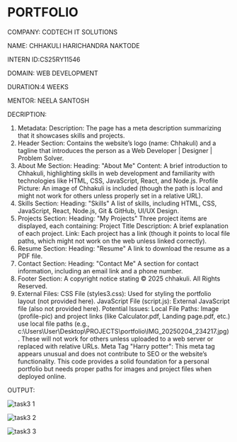 # PORTFOLIO
COMPANY: CODTECH IT SOLUTIONS

NAME: CHHAKULI HARICHANDRA NAKTODE

INTERN ID:CS25RY11546

DOMAIN: WEB DEVELOPMENT

DURATION:4 WEEKS

MENTOR: NEELA SANTOSH

DECRIPTION:
1. Metadata:
Description: The page has a meta description summarizing that it showcases skills and projects.
2. Header Section:
Contains the website’s logo (name: Chhakuli) and a tagline that introduces the person as a Web Developer | Designer | Problem Solver.
3. About Me Section:
Heading: "About Me"
Content: A brief introduction to Chhakuli, highlighting skills in web development and familiarity with technologies like HTML, CSS, JavaScript, React, and Node.js.
Profile Picture: An image of Chhakuli is included (though the path is local and might not work for others unless properly set in a relative URL).
4. Skills Section:
Heading: "Skills"
A list of skills, including HTML, CSS, JavaScript, React, Node.js, Git & GitHub, UI/UX Design.
5. Projects Section:
Heading: "My Projects"
Three project items are displayed, each containing:
Project Title
Description: A brief explanation of each project.
Link: Each project has a link (though it points to local file paths, which might not work on the web unless linked correctly).
6. Resume Section:
Heading: "Resume"
A link to download the resume as a PDF file.
7. Contact Section:
Heading: "Contact Me"
A section for contact information, including an email link and a phone number.
8. Footer Section:
A copyright notice stating © 2025 chhakuli. All Rights Reserved.
9. External Files:
CSS File (styles3.css): Used for styling the portfolio layout (not provided here).
JavaScript File (script.js): External JavaScript file (also not provided here).
Potential Issues:
Local File Paths: Image (profile-pic) and project links (like Calculator.pdf, Landing page.pdf, etc.) use local file paths (e.g., c:\Users\User\Desktop\PROJECTS\portfolio\IMG_20250204_234217.jpg). These will not work for others unless uploaded to a web server or replaced with relative URLs.
Meta Tag "Harry potter": This meta tag appears unusual and does not contribute to SEO or the website’s functionality.
This code provides a solid foundation for a personal portfolio but needs proper paths for images and project files when deployed online.

OUTPUT:

![task3 1](https://github.com/user-attachments/assets/a891077e-18a3-4f06-aca4-94a4880bca8c)

![task3 2](https://github.com/user-attachments/assets/8b5d688b-3bf3-40bc-82d3-4720ded9a325)

![task3 3](https://github.com/user-attachments/assets/fbacc01d-d602-408b-b8be-976001536d26)

